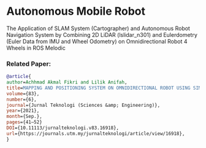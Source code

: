 # Autonomous Mobile Robot
The Application of SLAM System (Cartographer) and Autonomous Robot Navigation System by Combining 2D LiDAR (lslidar_n301) and Eulerdometry (Euler Data from IMU and Wheel Odometry) on Omnidirectional Robot 4 Wheels in ROS Melodic

### Related Paper:  
```bibtex
@article{
author=Achhmad Akmal Fikri and Lilik Anifah,
title=MAPPING AND POSITIONING SYSTEM ON OMNIDIRECTIONAL ROBOT USING SIMULTANEOUS LOCALIZATION AND MAPPING (SLAM) METHOD BASED ON LIDAR,
volume={83},
number={6},
journal={Jurnal Teknologi (Sciences &amp; Engineering)},
year={2021},
month={Sep.},
pages={41–52}
DOI={10.11113/jurnalteknologi.v83.16918},
url={https://journals.utm.my/jurnalteknologi/article/view/16918},
}
